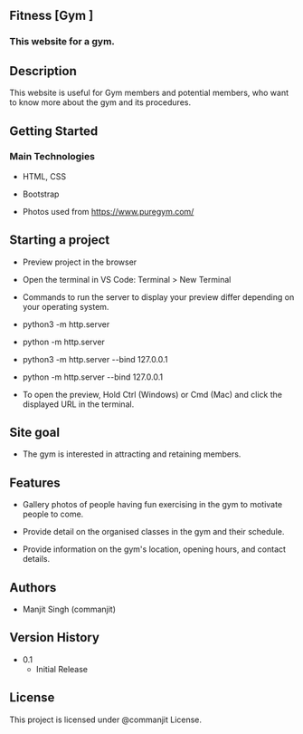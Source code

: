 ## Fitness [Gym ]
### This website for a gym.

## Description
This website is useful for Gym members and potential members, who want to know more about the gym and its procedures.

## Getting Started
### Main Technologies
* HTML, CSS

* Bootstrap

* Photos used from https://www.puregym.com/

## Starting a project
* Preview project in the browser

* Open the terminal in VS Code: Terminal > New Terminal

* Commands to run the server to display your preview differ depending on your operating system.

* python3 -m http.server
* python -m http.server
* python3 -m http.server --bind 127.0.0.1
* python -m http.server --bind 127.0.0.1
* To open the preview, Hold Ctrl (Windows) or Cmd (Mac) and click the displayed URL in the terminal.

## Site goal
* The gym is interested in attracting and retaining members.

## Features
* Gallery photos of people having fun exercising in the gym to motivate people to come.

* Provide detail on the organised classes in the gym and their schedule.

* Provide information on the gym's location, opening hours, and contact details.

## Authors

* Manjit Singh (commanjit)

## Version History
* 0.1
    * Initial Release
## License
This project is licensed under @commanjit License.
